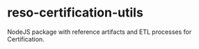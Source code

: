 # reso-certification-utils
NodeJS package with reference artifacts and ETL processes for Certification.
